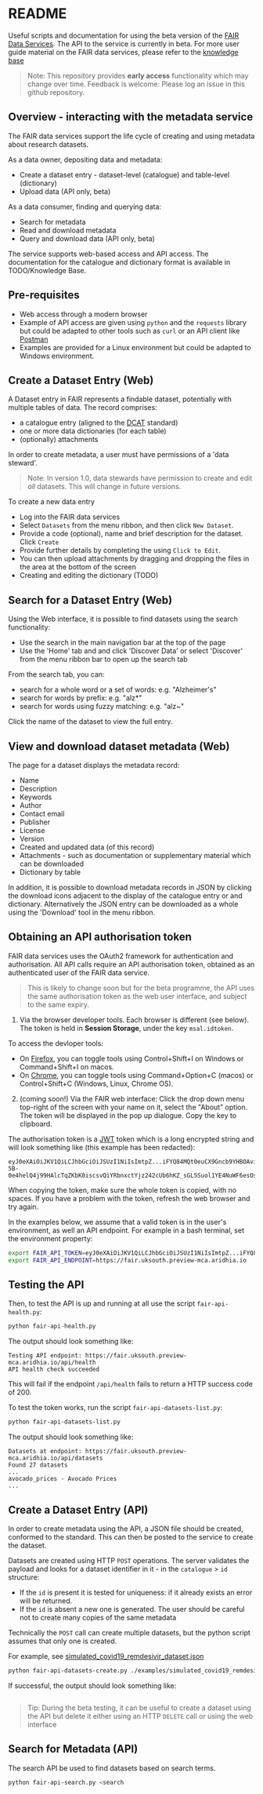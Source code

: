 # README

Useful scripts and documentation for using the beta version of the [FAIR Data Services](https://www.aridhia.com/fair-data-services/). The API to the service is currently in beta. For more user guide material on the FAIR data services, please refer to the [knowledge base](https://knowledgebase.aridhia.io/kbcategory/fair-data-services/)

> Note: This repository provides **early access** functionality which may change over time. Feedback is welcome: Please log an issue in this github repository.

## Overview - interacting with the metadata service

The FAIR data services support the life cycle of creating and using metadata about research datasets.

As a data owner, depositing data and metadata:

- Create a dataset entry - dataset-level (catalogue) and table-level (dictionary)
- Upload data (API only, beta) 

As a data consumer, finding and querying data:

- Search for metadata
- Read and download metadata
- Query and download data (API only, beta)

The service supports web-based access and API access. The documentation for the catalogue and dictionary format is available in TODO/Knowledge Base.

## Pre-requisites

- Web access through a modern browser
- Example of API access are given using `python` and the `requests` library but could be adapted to other tools such as `curl` or an API client like [Postman](https://www.postman.com/)
- Examples are provided for a Linux environment but could be adapted to Windows environment.

## Create a Dataset Entry (Web)

A Dataset entry in FAIR represents a findable dataset, potentially with multiple tables of data. The record comprises:

- a catalogue entry (aligned to the [DCAT](https://www.w3.org/TR/vocab-dcat-2/) standard)
- one or more data dictionaries (for each table)
- (optionally) attachments

In order to create metadata, a user must have permissions of a 'data steward'. 

> Note: In version 1.0, data stewards have permission to create and edit *all* datasets. This will change in future versions.

To create a new data entry

- Log into the FAIR data services
- Select `Datasets` from the menu ribbon, and then click `New Dataset`.
- Provide a code (optional), name and brief description for the dataset. Click `Create`
- Provide further details by completing the using `Click to Edit`.
- You can then upload attachments by dragging and dropping the files in the area at the bottom of the screen
- Creating and editing the dictionary (TODO)

## Search for a Dataset Entry (Web)

Using the Web interface, it is possible to find datasets using the search functionality:

- Use the search in the main navigation bar at the top of the page
- Use the 'Home' tab and and click 'Discover Data' or select 'Discover' from the menu ribbon bar to open up the search tab

From the search tab, you can:

- search for a whole word or a set of words: e.g. "Alzheimer's"
- search for words by prefix: e.g. "alz*"
- search for words using fuzzy matching: e.g. "alz~"

Click the name of the dataset to view the full entry.

## View and download dataset metadata (Web)

The page for a dataset displays the metadata record:

- Name
- Description
- Keywords
- Author
- Contact email
- Publisher
- License
- Version
- Created and updated data (of this record)
- Attachments - such as documentation or supplementary material which can be downloaded
- Dictionary by table

In addition, it is possible to download metadata records in JSON by clicking the download icons adjacent to the display of the catalogue entry or and dictionary. Alternatively the JSON entry can be downloaded as a whole using the 'Download' tool in the menu ribbon.


## Obtaining an API authorisation token

FAIR data services uses the OAuth2 framework for authentication and authorisation. All API calls require an API authorisation token, obtained as an authenticated user of the FAIR data service.

> This is likely to change soon but for the beta programme, the API uses the same authorisation token as the web user interface, and subject to the same expiry.

1. Via the browser developer tools. Each browser is different (see below). The token is held in **Session Storage**, under the key `msal.idtoken`.  

To access the devloper tools:

- On [Firefox](https://developer.mozilla.org/en-US/docs/Tools), you can toggle tools using Control+Shift+I on Windows or Command+Shift+I on macos.
- On [Chrome](https://developers.google.com/web/tools/chrome-devtools/), you can toggle tools using Command+Option+C (macos) or Control+Shift+C (Windows, Linux, Chrome OS). 
2. (coming soon!) Via the FAIR web interface: Click the drop down menu top-right of the screen with your name on it, select the "About" option. The token will be displayed in the pop up dialogue. Copy the key to clipboard.

The authorisation token is a [JWT](https://jwt.io/) token which is a long encrypted string and will look something like (this example has been redacted):
```
eyJ0eXAiOiJKV1QiLCJhbGciOiJSUzI1NiIsImtpZ...iFYQ84MQt0euCX9Gncb9YHBOAviRdlVTf0LmFkb9ZM3N-5B-0e4helQ4j99HAlcTqZKbK0iscsvQiYRbnxctYjz242cUb6hKZ_sGL5Suol1YE4NuWF6esOs9iWdM1GsjIYVfNpuw
```

When copying the token, make sure the whole token is copied, with no spaces. If you have a problem with the token, refresh the web browser and try again.

In the examples below, we assume that a valid token is in the user's environment, as well an API endpoint. For example in a bash terminal, set the environment property:
```sh
export FAIR_API_TOKEN=eyJ0eXAiOiJKV1QiLCJhbGciOiJSUzI1NiIsImtpZ...iFYQ84MQt0euCX9Gncb9YHBOAviRdlVTf0LmFkb9ZM3N-5B-0e4helQ4j99HAlcTqZKbK0iscsvQiYRbnxctYjz242cUb6hKZ_sGL5Suol1YE4NuWF6esOs9iWdM1GsjIYVfNpuw
export FAIR_API_ENDPOINT=https://fair.uksouth.preview-mca.aridhia.io
```

## Testing the API

Then, to test the API is up and running at all use the script `fair-api-health.py`:
```sh
python fair-api-health.py
```
The output should look something like:
```
Testing API endpoint: https://fair.uksouth.preview-mca.aridhia.io/api/health
API health check succeeded
```
This will fail if the endpoint `/api/health` fails to return a HTTP success code of 200.

To test the token works, run the script `fair-api-datasets-list.py`:
```sh
python fair-api-datasets-list.py
```
The output should look something like:
```
Datasets at endpoint: https://fair.uksouth.preview-mca.aridhia.io/api/datasets
Found 27 datasets
...
avocado_prices - Avocado Prices
...
```

## Create a Dataset Entry (API)

In order to create metadata using the API, a JSON file should be created, conformed to the standard. This can then be posted to the service to create the dataset.

Datasets are created using HTTP `POST` operations. The server validates the payload and looks for a dataset identifier in it - in the `catalogue` > `id` structure:

- If the `id` is present it is tested for uniqueness: if it already exists an error will be returned. 
- If the `id` is absent a new one is generated. The user should be careful not to create many copies of the same metadata

Technically the `POST` call can create multiple datasets, but the python script assumes that only one is created.

For example, see [simulated_covid19_remdesivir_dataset.json](./examples/simulated_covid19_remdesivir_dataset.json)

```sh
python fair-api-datasets-create.py ./examples/simulated_covid19_remdesivir_dataset.json
```
If successful, the output should look something like:
```

```
> Tip: During the beta testing, it can be useful to create a dataset using the API but delete it either using an HTTP `DELETE` call or using the web interface


## Search for Metadata (API)

The search API be used to find datasets based on search terms.

```sh
python fair-api-search.py <search
```








